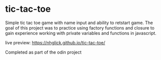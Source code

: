 # tic-tac-toe

Simple tic tac toe game with name input and ability to retstart game. The goal of this project was to practice using factory functions and closure to gain experience working with private variables and functions in javascript.

live preview: https://nhglick.github.io/tic-tac-toe/

Completed as part of the odin project
